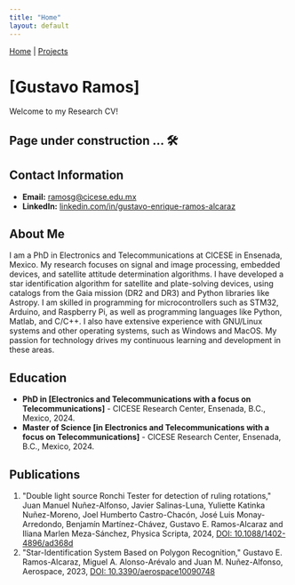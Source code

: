 ```yaml
---
title: "Home"
layout: default
---
```


[Home](./) | [Projects](./projects)

# [Gustavo Ramos]
Welcome to my Research CV!

## Page under construction ... 🛠️

## Contact Information
- **Email:** ramosg@cicese.edu.mx
- **LinkedIn:** [linkedin.com/in/gustavo-enrique-ramos-alcaraz](https://www.linkedin.com/in/gustavo-enrique-ramos-alcaraz/)

## About Me
I am a PhD in Electronics and Telecommunications at CICESE in Ensenada, Mexico. My research focuses on signal and image processing, embedded devices, and satellite attitude determination algorithms. I have developed a star identification algorithm for satellite and plate-solving devices, using catalogs from the Gaia mission (DR2 and DR3) and Python libraries like Astropy. I am skilled in programming for microcontrollers such as STM32, Arduino, and Raspberry Pi, as well as programming languages like Python, Matlab, and C/C++. I also have extensive experience with GNU/Linux systems and other operating systems, such as Windows and MacOS. My passion for technology drives my continuous learning and development in these areas.

## Education
- **PhD in [Electronics and Telecommunications with a focus on Telecommunications]** - CICESE Research Center, Ensenada, B.C., Mexico, 2024.
- **Master of Science [in Electronics and Telecommunications with a focus on Telecommunications]** - CICESE Research Center, Ensenada, B.C., Mexico, 2024.

## Publications
1. "Double light source Ronchi Tester for detection of ruling rotations," Juan Manuel Nuñez-Alfonso, Javier Salinas-Luna, Yuliette Katinka Nuñez-Moreno, Joel Humberto Castro-Chacón, José Luis Monay-Arredondo, Benjamín Martínez-Chávez, Gustavo E. Ramos-Alcaraz and Iliana Marlen Meza-Sánchez, Physica Scripta, 2024, [DOI: 10.1088/1402-4896/ad368d](https://iopscience.iop.org/article/10.1088/1402-4896/ad368d)
2. "Star-Identification System Based on Polygon Recognition," Gustavo E. Ramos-Alcaraz, Miguel A. Alonso-Arévalo and Juan M. Nuñez-Alfonso, Aerospace, 2023, [DOI: 10.3390/aerospace10090748](https://doi.org/10.3390/aerospace10090748)
